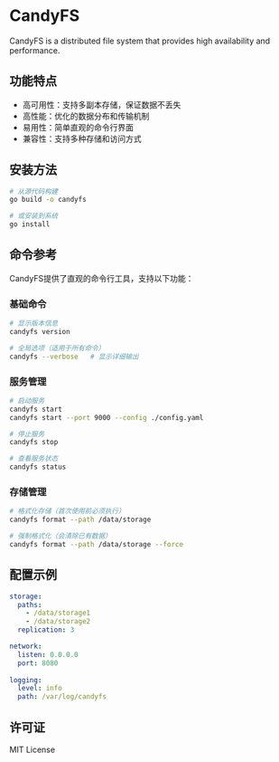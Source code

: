 # CandyFS

CandyFS is a distributed file system that provides high availability and performance.

## 功能特点

- 高可用性：支持多副本存储，保证数据不丢失
- 高性能：优化的数据分布和传输机制
- 易用性：简单直观的命令行界面
- 兼容性：支持多种存储和访问方式

## 安装方法

```bash
# 从源代码构建
go build -o candyfs

# 或安装到系统
go install
```

## 命令参考

CandyFS提供了直观的命令行工具，支持以下功能：

### 基础命令

```bash
# 显示版本信息
candyfs version

# 全局选项（适用于所有命令）
candyfs --verbose   # 显示详细输出
```

### 服务管理

```bash
# 启动服务
candyfs start
candyfs start --port 9000 --config ./config.yaml

# 停止服务
candyfs stop

# 查看服务状态
candyfs status
```

### 存储管理

```bash
# 格式化存储（首次使用前必须执行）
candyfs format --path /data/storage

# 强制格式化（会清除已有数据）
candyfs format --path /data/storage --force
```

## 配置示例

```yaml
storage:
  paths:
    - /data/storage1
    - /data/storage2
  replication: 3

network:
  listen: 0.0.0.0
  port: 8080
  
logging:
  level: info
  path: /var/log/candyfs
```

## 许可证

MIT License
